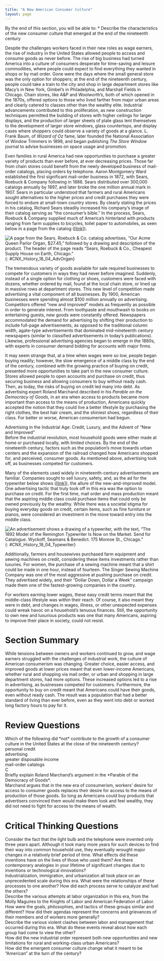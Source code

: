 ```yaml
---
title: "A New American Consumer Culture"
layout: page
---
```



<div data-type="abstract" markdown="1">
By the end of this section, you will be able to:
* Describe the characteristics of the new consumer culture that emerged at the end of the nineteenth century

</div>

Despite the challenges workers faced in their new roles as wage earners, the rise of industry in the United States allowed people to access and consume goods as never before. The rise of big business had turned America into a culture of consumers desperate for time-saving and leisure commodities, where people could expect to find everything they wanted in shops or by mail order. Gone were the days where the small general store was the only option for shoppers; at the end of the nineteenth century, people could take a train to the city and shop in large department stores like Macy’s in New York, Gimbel’s in Philadelphia, and Marshall Fields in Chicago. Chain stores, like A&amp;P and Woolworth’s, both of which opened in the 1870s, offered options to those who lived farther from major urban areas and clearly catered to classes other than the wealthy elite. Industrial advancements contributed to this proliferation, as new construction techniques permitted the building of stores with higher ceilings for larger displays, and the production of larger sheets of plate glass lent themselves to the development of larger store windows, glass countertops, and display cases where shoppers could observe a variety of goods at a glance. L. Frank Baum, of *Wizard of Oz* fame, later founded the National Association of Window Trimmers in 1898, and began publishing *The Store Window* journal to advise businesses on space usage and promotion.

Even families in rural America had new opportunities to purchase a greater variety of products than ever before, at ever decreasing prices. Those far from chain stores could benefit from the newly developed business of mail-order catalogs, placing orders by telephone. Aaron Montgomery Ward established the first significant mail-order business in 1872, with Sears, Roebuck &amp; Company following in 1886. Sears distributed over 300,000 catalogs annually by 1897, and later broke the one million annual mark in 1907. Sears in particular understood that farmers and rural Americans sought alternatives to the higher prices and credit purchases they were forced to endure at small-town country stores. By clearly stating the prices in his catalog, Richard Sears steadily increased his company’s image of their catalog serving as “the consumer’s bible.” In the process, Sears, Roebuck &amp; Company supplied much of America’s hinterland with products ranging from farm supplies to bicycles, toilet paper to automobiles, as seen below in a page from the catalog ([\[link\]](#CNX_History_18_04_AdvOrgan)).

 ![A page from the Sears, Roebuck &amp; Co. catalog advertises, &#x201C;Our Acme Queen Parlor Organ, $27.45,&#x201D; followed by a drawing and description of the product. The header of the page reads &#x201C;Sears, Roebuck &amp; Co., Cheapest Supply House on Earth, Chicago.&#x201D;](../resources/CNX_History_18_04_AdvOrgan.jpg "This page from the Sears, Roebuck &amp; Co. catalog illustrates how luxuries that would only belong to wealthy city dwellers were now available by mail order to those all around the country."){: #CNX_History_18_04_AdvOrgan}

The tremendous variety of goods available for sale required businesses to compete for customers in ways they had never before imagined. Suddenly, instead of a single option for clothing or shoes, customers were faced with dozens, whether ordered by mail, found at the local chain store, or lined up in massive rows at department stores. This new level of competition made advertising a vital component of all businesses. By 1900, American businesses were spending almost $100 million annually on advertising. Competitors offered “new and improved” models as frequently as possible in order to generate interest. From toothpaste and mouthwash to books on entertaining guests, new goods were constantly offered. Newspapers accommodated the demand for advertising by shifting their production to include full-page advertisements, as opposed to the traditional column width, agate-type advertisements that dominated mid-nineteenth century newspapers (similar to classified advertisements in today’s publications). Likewise, professional advertising agencies began to emerge in the 1880s, with experts in consumer demand bidding for accounts with major firms.

It may seem strange that, at a time when wages were so low, people began buying readily; however, the slow emergence of a middle class by the end of the century, combined with the growing practice of buying on credit, presented more opportunities to take part in the new consumer culture. Stores allowed people to open accounts and purchase on credit, thus securing business and allowing consumers to buy without ready cash. Then, as today, the risks of buying on credit led many into debt. As advertising expert Roland Marchand described in his *Parable on the Democracy of Goods*, in an era when access to products became more important than access to the means of production, Americans quickly accepted the notion that they could live a better lifestyle by purchasing the right clothes, the best hair cream, and the shiniest shoes, regardless of their class. For better or worse, American consumerism had begun.

<div data-type="note" data-has-label="true" class="note history americana" data-label="Americana" markdown="1">
<div data-type="title" class="title">
Advertising in the Industrial Age: Credit, Luxury, and the Advent of “New and Improved”
</div>
Before the industrial revolution, most household goods were either made at home or purchased locally, with limited choices. By the end of the nineteenth century, factors such as the population’s move towards urban centers and the expansion of the railroad changed how Americans shopped for, and perceived, consumer goods. As mentioned above, advertising took off, as businesses competed for customers.

Many of the elements used widely in nineteenth-century advertisements are familiar. Companies sought to sell luxury, safety, and, as the ad for the typewriter below shows ([\[link\]](#CNX_History_18_04_Typewriter)), the allure of the new-and-improved model. One advertising tactic that truly took off in this era was the option to purchase on credit. For the first time, mail order and mass production meant that the aspiring middle class could purchase items that could only be owned previously by the wealthy. While there was a societal stigma for buying everyday goods on credit, certain items, such as fine furniture or pianos, were considered an investment in the move toward entry into the middle class.

![An advertisement shows a drawing of a typewriter, with the text, &#x201C;The 1892 Model of the Remington Typewriter Is Now on the Market. Send for Catalogue. Wyckoff, Seamans &amp; Benedict. 175 Monroe St., Chicago.&#x201D;](../resources/CNX_History_18_04_Typewriter.jpg "This typewriter advertisement, like others of the era, tried to lure customers by offering a new model."){: #CNX_History_18_04_Typewriter}


Additionally, farmers and housewives purchased farm equipment and sewing machines on credit, considering these items investments rather than luxuries. For women, the purchase of a sewing machine meant that a shirt could be made in one hour, instead of fourteen. The Singer Sewing Machine Company was one of the most aggressive at pushing purchase on credit. They advertised widely, and their “Dollar Down, Dollar a Week” campaign made them one of the fastest-growing companies in the country.

For workers earning lower wages, these easy credit terms meant that the middle-class lifestyle was within their reach. Of course, it also meant they were in debt, and changes in wages, illness, or other unexpected expenses could wreak havoc on a household’s tenuous finances. Still, the opportunity to own new and luxurious products was one that many Americans, aspiring to improve their place in society, could not resist.

</div>

# Section Summary

While tensions between owners and workers continued to grow, and wage earners struggled with the challenges of industrial work, the culture of American consumerism was changing. Greater choice, easier access, and improved goods at lower prices meant that even lower-income Americans, whether rural and shopping via mail order, or urban and shopping in large department stores, had more options. These increased options led to a rise in advertising, as businesses competed for customers. Furthermore, the opportunity to buy on credit meant that Americans could have their goods, even without ready cash. The result was a population that had a better standard of living than ever before, even as they went into debt or worked long factory hours to pay for it.

# Review Questions

<div data-type="exercise" class="exercise">
<div data-type="problem" class="problem" markdown="1">
Which of the following did *not* contribute to the growth of a consumer culture in the United States at the close of the nineteenth century?<div data-type="list" data-list-type="enumerated" data-number-style="upper-alpha">
<div data-type="item">
personal credit
</div>
<div data-type="item">
advertising
</div>
<div data-type="item">
greater disposable income
</div>
<div data-type="item">
mail-order catalogs
</div>
</div>

</div>
<div data-type="solution" class="solution" markdown="1">
C

</div>
</div>

<div data-type="exercise" class="exercise">
<div data-type="problem" class="problem" markdown="1">
Briefly explain Roland Marchand’s argument in the *Parable of the Democracy of Goods*.

</div>
<div data-type="solution" class="solution" markdown="1">
Marchand argues that in the new era of consumerism, workers’ desire for access to consumer goods replaces their desire for access to the means of production of those goods. So long as Americans could buy products that advertisers convinced them would make them look and feel wealthy, they did not need to fight for access to the means of wealth.

</div>
</div>

# Critical Thinking Questions

<div data-type="exercise" class="exercise">
<div data-type="problem" class="problem" markdown="1">
Consider the fact that the light bulb and the telephone were invented only three years apart. Although it took many more years for such devices to find their way into common household use, they eventually wrought major changes in a relatively brief period of time. What effects did these inventions have on the lives of those who used them? Are there contemporary analogies in your lifetime of significant changes due to inventions or technological innovations?

</div>
</div>

<div data-type="exercise" class="exercise">
<div data-type="problem" class="problem" markdown="1">
Industrialization, immigration, and urbanization all took place on an unprecedented scale during this era. What were the relationships of these processes to one another? How did each process serve to catalyze and fuel the others?

</div>
</div>

<div data-type="exercise" class="exercise">
<div data-type="problem" class="problem" markdown="1">
Describe the various attempts at labor organization in this era, from the Molly Maguires to the Knights of Labor and American Federation of Labor. How were the goals, philosophies, and tactics of these groups similar and different? How did their agendas represent the concerns and grievances of their members and of workers more generally?

</div>
</div>

<div data-type="exercise" class="exercise">
<div data-type="problem" class="problem" markdown="1">
Describe the various violent clashes between labor and management that occurred during this era. What do these events reveal about how each group had come to view the other?

</div>
</div>

<div data-type="exercise" class="exercise">
<div data-type="problem" class="problem" markdown="1">
How did the new industrial order represent both new opportunities and new limitations for rural and working-class urban Americans?

</div>
</div>

<div data-type="exercise" class="exercise">
<div data-type="problem" class="problem" markdown="1">
How did the emergent consumer culture change what it meant to be “American” at the turn of the century?

</div>
</div>

